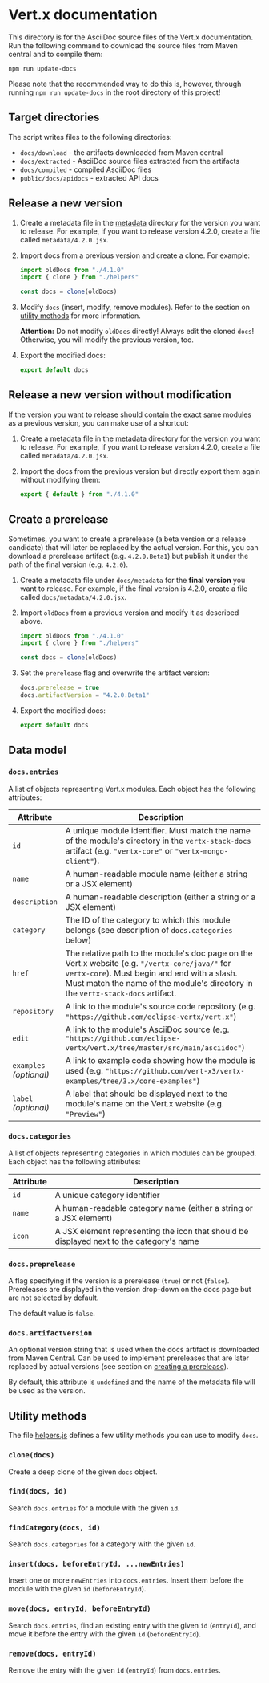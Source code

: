 # Vert.x documentation

This directory is for the AsciiDoc source files of the Vert.x documentation.
Run the following command to download the source files from Maven central
and to compile them:

    npm run update-docs

Please note that the recommended way to do this is, however, through running
`npm run update-docs` in the root directory of this project!

## Target directories

The script writes files to the following directories:

* `docs/download` - the artifacts downloaded from Maven central
* `docs/extracted` - AsciiDoc source files extracted from the artifacts
* `docs/compiled` - compiled AsciiDoc files
* `public/docs/apidocs` - extracted API docs

## Release a new version

1. Create a metadata file in the [metadata](./metadata) directory for the version you want to release. For example, if you want to release version 4.2.0, create a file called `metadata/4.2.0.jsx`.

2. Import docs from a previous version and create a clone. For example:

    ```js
    import oldDocs from "./4.1.0"
    import { clone } from "./helpers"

    const docs = clone(oldDocs)
    ```

3. Modify `docs` (insert, modify, remove modules). Refer to the section on [utility methods](#utility-methods) for more information. 

    **Attention:** Do not modify `oldDocs` directly! Always edit the cloned `docs`! Otherwise, you will modify the previous version, too.

4. Export the modified docs:

    ```js
    export default docs
    ```

## Release a new version without modification

If the version you want to release should contain the exact same modules as a previous version, you can make use of a shortcut:

1. Create a metadata file in the [metadata](./metadata) directory for the version you want to release. For example, if you want to release version 4.2.0, create a file called `metadata/4.2.0.jsx`.

2. Import the docs from the previous version but directly export them again without modifying them:

    ```js
    export { default } from "./4.1.0"
    ```

## Create a prerelease

Sometimes, you want to create a prerelease (a beta version or a release candidate) that will later be replaced by the actual version. For this, you can download a prerelease artifact (e.g. `4.2.0.Beta1`) but publish it under the path of the final version (e.g. `4.2.0`).

1. Create a metadata file under `docs/metadata` for the **final version** you want to release. For example, if the final version is 4.2.0, create a file called `docs/metadata/4.2.0.jsx`.

2. Import `oldDocs` from a previous version and modify it as described above.

    ```js
    import oldDocs from "./4.1.0"
    import { clone } from "./helpers"

    const docs = clone(oldDocs)
    ```

3. Set the `prerelease` flag and overwrite the artifact version:

    ```js
    docs.prerelease = true
    docs.artifactVersion = "4.2.0.Beta1"
    ```

4. Export the modified docs:

    ```js
    export default docs
    ```

## Data model

### `docs.entries`

A list of objects representing Vert.x modules. Each object has the following attributes:

| Attribute     | Description |
|---------------|-------------|
| `id`          | A unique module identifier. Must match the name of the module's directory in the `vertx-stack-docs` artifact (e.g. `"vertx-core"` or `"vertx-mongo-client"`). |
| `name`        | A human-readable module name (either a string or a JSX element) |
| `description` | A human-readable description (either a string or a JSX element) |
| `category`    | The ID of the category to which this module belongs (see description of `docs.categories` below) |
| `href`        | The relative path to the module's doc page on the Vert.x website (e.g. `"/vertx-core/java/"` for `vertx-core`). Must begin and end with a slash. Must match the name of the module's directory in the `vertx-stack-docs` artifact. |
| `repository`  | A link to the module's source code repository (e.g. `"https://github.com/eclipse-vertx/vert.x"`) |
| `edit`        | A link to the module's AsciiDoc source (e.g. `"https://github.com/eclipse-vertx/vert.x/tree/master/src/main/asciidoc"`) |
| `examples`<br />*(optional)* | A link to example code showing how the module is used (e.g. `"https://github.com/vert-x3/vertx-examples/tree/3.x/core-examples"`)
| `label`<br />*(optional)* | A label that should be displayed next to the module's name on the Vert.x website (e.g. `"Preview"`)

### `docs.categories`

A list of objects representing categories in which modules can be grouped. Each object has the following attributes:

| Attribute     | Description |
|---------------|-------------|
| `id`          | A unique category identifier |
| `name`        | A human-readable category name (either a string or a JSX element) |
| `icon`        | A JSX element representing the icon that should be displayed next to the category's name |

### `docs.preprelease`

A flag specifying if the version is a prerelease (`true`) or not (`false`). Prereleases are displayed in the version drop-down on the docs page but are not selected by default.

The default value is `false`.

### `docs.artifactVersion`

An optional version string that is used when the docs artifact is downloaded from Maven Central. Can be used to implement prereleases that are later replaced by actual versions (see section on [creating a prerelease](#create-a-prerelease)).

By default, this attribute is `undefined` and the name of the metadata file will be used as the version.

## Utility methods

The file [helpers.js](./metadata/helpers.js) defines a few utility methods you can use to modify `docs`.

### `clone(docs)`

Create a deep clone of the given `docs` object.

### `find(docs, id)`

Search `docs.entries` for a module with the given `id`.

### `findCategory(docs, id)`

Search `docs.categories` for a category with the given `id`.

### `insert(docs, beforeEntryId, ...newEntries)`

Insert one or more `newEntries` into `docs.entries`. Insert them before the module with the given `id` (`beforeEntryId`).

### `move(docs, entryId, beforeEntryId)`

Search `docs.entries`, find an existing entry with the given `id` (`entryId`), and move it before the entry with the given `id` (`beforeEntryId`).

### `remove(docs, entryId)`

Remove the entry with the given `id` (`entryId`) from `docs.entries`.
